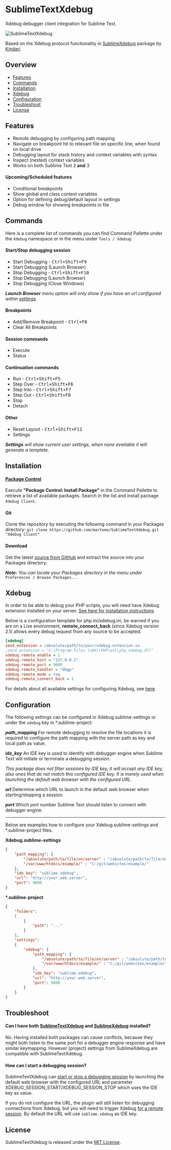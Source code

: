 # SublimeTextXdebug
Xdebug debugger client integration for Sublime Text.

![SublimeTextXdebug](http://i.imgur.com/c5Ih11p.png)

Based on the Xdebug protocol functionality in [SublimeXdebug](https://github.com/Kindari/SublimeXdebug) package by [Kindari](https://github.com/Kindari).

## Overview
* [Features](#features)
* [Commands](#commands)
* [Installation](#installation)
* [Xdebug](#xdebug)
* [Configuration](#configuration)
* [Troubleshoot](#troubleshoot)
* [License](#license)

## Features
* Remote debugging by configuring path mapping
* Navigate on breakpoint hit to relevant file on specific line, when found on local drive
* Debugging layout for stack history and context variables with syntax
* Inspect (nested) context variables
* Works on both Sublime Text 2 __and__ 3

#### Upcoming/Scheduled features
* Conditional breakpoints
* Show global and class context variables
* Option for defining debug/default layout in settings
* Debug window for showing breakpoints in file

## Commands
Here is a complete list of commands you can find Command Pallette under the `Xdebug` namespace or in the menu under `Tools / Xdebug`:

#### Start/Stop debugging session
* Start Debugging - <kbd>Ctrl+Shift+F9</kbd>
* Start Debugging (Launch Browser)
* Stop Debugging - <kbd>Ctrl+Shift+F10</kbd>
* Stop Debugging (Launch Browser)
* Stop Debugging (Close Windows)

*__Launch Browser__ menu option will only show if you have an url configured within [settings](#configuration).*

#### Breakpoints
* Add/Remove Breakpoint - <kbd>Ctrl+F8</kbd>
* Clear All Breakpoints

#### Session commands
* Execute
* Status

#### Continuation commands
* Run - <kbd>Ctrl+Shift+F5</kbd>
* Step Over - <kbd>Ctrl+Shift+F6</kbd>
* Step Into - <kbd>Ctrl+Shift+F7</kbd>
* Step Out - <kbd>Ctrl+Shift+F8</kbd>
* Stop
* Detach

#### Other
* Reset Layout - <kbd>Ctrl+Shift+F11</kbd>
* Settings

*__Settings__ will show current user settings, when none available it will generate a template.*

## Installation

#### [Package Control](http://wbond.net/sublime_packages/package_control)
Execute __"Package Control: Install Package"__ in the Command Pallette to retrieve a list of available packages.
Search in the list and install package `Xdebug Client`.

#### Git
Clone the repository by executing the following command in your Packages directory:
```git clone https://github.com/martomo/SublimeTextXdebug.git "Xdebug Client"```

#### Download
Get the latest [source from GitHub](https://github.com/martomo/SublimeTextXdebug/archive/master.zip) and extract the source into your Packages directory.


*__Note:__ You can locate your Packages directory in the menu under* `Preferences / Browse Packages...`

## Xdebug
In order to be able to debug your PHP scripts, you will need have Xdebug extension installed on your server.
[See here for installation instructions](http://xdebug.org/docs/install)

Below is a configuration template for php.ini/xdebug.ini, be warned if you are on a Live environment, __remote_connect_back__ (since Xdebug version 2.1) allows every debug request from any source to be accepted.

```ini
[xdebug]
zend_extension = /absolute/path/to/your/xdebug-extension.so
;zend_extension = "C:\Program Files (x86)\PHP\ext\php_xdebug.dll"
xdebug.remote_enable = 1
xdebug.remote_host = "127.0.0.1"
xdebug.remote_port = 9000
xdebug.remote_handler = "dbgp"
xdebug.remote_mode = req
xdebug.remote_connect_back = 1
```
For details about all available settings for configuring Xdebug, see [here](http://xdebug.org/docs/all_settings).

## Configuration
The following settings can be configured in Xdebug.sublime-settings or under the `xdebug` key in *.sublime-project:

*__path_mapping__*
For remote debugging to resolve the file locations it is required to configure the path mapping with the server path as key and local path as value.

*__ide_key__*
An IDE key is used to identify with debugger engine when Sublime Text will initiate or terminate a debugging session.

_This package does not filter sessions by IDE key, it will accept any IDE key, also ones that do not match this configured IDE key. It is merely used when launching the default web browser with the configured URL._

*__url__*
Determine which URL to launch in the default web browser when starting/stopping a session.

*__port__*
Which port number Sublime Text should listen to connect with debugger engine.

---

Below are examples how to configure your Xdebug.sublime-settings and *.sublime-project files.

__Xdebug.sublime-settings__
```json
{
    "path_mapping": {
        "/absolute/path/to/file/on/server" : "/absolute/path/to/file/on/computer",
        "/var/www/htdocs/example/" : "C:/git/websites/example/"
    },
    "ide_key": "sublime.xdebug",
    "url": "http://your.web.server",
    "port": 9000
}
```
__*.sublime-project__
```json
{
    "folders":
    [
        {
            "path": "..."
        }
    ],
    "settings":
    {
        "xdebug": {
            "path_mapping": {
                "/absolute/path/to/file/on/server" : "/absolute/path/to/file/on/computer",
                "/var/www/htdocs/example/" : "C:/git/websites/example/"
            },
            "ide_key": "sublime.xdebug",
            "url": "http://your.web.server",
            "port": 9000
        }
    }
}
```

## Troubleshoot

#### Can I have both [SublimeTextXdebug](https://github.com/martomo/SublimeTextXdebug) and [SublimeXdebug](https://github.com/Kindari/SublimeXdebug) installed?
No. Having installed both packages can cause conflicts, because they might both listen to the same port for a debugger engine response and have similar keymapping.
However (project) settings from SublimeXdebug are compatible with SublimeTextXdebug.

#### How can I start a debugging session?
SublimeTextXdebug can [start or stop a debugging session](#startstop-debugging-session) by launching the default web browser with the configured URL and parameter XDEBUG_SESSION_START/XDEBUG_SESSION_STOP which uses the IDE key as value.

If you do not configure the URL, the plugin will still listen for debugging connections from Xdebug, but you will need to trigger Xdebug [for a remote session](http://xdebug.org/docs/remote). By default the URL will use `sublime.xdebug` as IDE key.

## License

SublimeTextXdebug is released under the [MIT License](http://www.opensource.org/licenses/MIT).